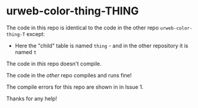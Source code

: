 # urweb-color-thing-THING

The code in this repo is identical to the code in the other repo `urweb-color-thing-T` except:

- Here the "child" table is named `thing` - and in the other repository it is named `t`

The code in *this* repo doesn't compile.

The code in the *other* repo compiles and runs fine!

The compile errors for this repo are shown in in Issue 1.

Thanks for any help!

